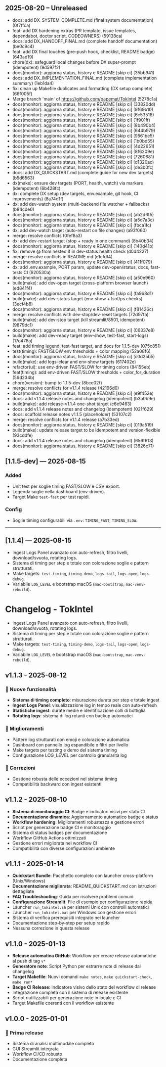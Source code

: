 ## 2025-08-20 – Unreleased
* docs: add DX_SYSTEM_COMPLETE.md (final system documentation) (0f7ffca)
* feat: add DX hardening extras (PR template, issue templates, dependabot, doctor script, CODEOWNERS) (59138ca)
* docs: add DX_HANDOFF_FINAL.md (complete handoff documentation) (be0c9c4)
* feat: add DX final touches (pre-push hook, checklist, README badge) (643ad19)
* chore(dx): safeguard local changes before DX super-prompt (idempotent) (9d597f2)
* docs(monitor): aggiorna status, history e README [skip ci] (35bb941)
* docs: add DX_IMPLEMENTATION_FINAL.md (complete implementation summary) (1eb1da4)
* fix: clean up Makefile duplicates and formatting (DX setup complete) (66f005f)
* Merge branch 'main' of https://github.com/papemat/TokIntel (5278c1a)
* docs(monitor): aggiorna status, history e README [skip ci] (33820dd)
* docs(monitor): aggiorna status, history e README [skip ci] (9f69b10)
* docs(monitor): aggiorna status, history e README [skip ci] (6c53518)
* docs(monitor): aggiorna status, history e README [skip ci] (1f901ff)
* docs(monitor): aggiorna status, history e README [skip ci] (8b490b4)
* docs(monitor): aggiorna status, history e README [skip ci] (644b979)
* docs(monitor): aggiorna status, history e README [skip ci] (9561be5)
* docs(monitor): aggiorna status, history e README [skip ci] (1b0bd55)
* docs(monitor): aggiorna status, history e README [skip ci] (4d22651)
* docs(monitor): aggiorna status, history e README [skip ci] (8f6209e)
* docs(monitor): aggiorna status, history e README [skip ci] (7260681)
* docs(monitor): aggiorna status, history e README [skip ci] (d1320ac)
* docs(monitor): aggiorna status, history e README [skip ci] (de3b0fc)
* docs: add DX_QUICKSTART.md (complete guide for new dev targets) (b5d6563)
* dx(make): ensure dev targets (PORT, health, watch) via markers (idempotent) (6b428fc)
* dx: complete DX setup (dev targets, env.example, git hook, CI improvements) (8a74d1f)
* dx: add dev-watch system (multi-backend file watcher + fallbacks) (b84cde0)
* docs(monitor): aggiorna status, history e README [skip ci] (ab2d6f5)
* docs(monitor): aggiorna status, history e README [skip ci] (a5d7a3c)
* docs(monitor): aggiorna status, history e README [skip ci] (fbca1fc)
* dx: add dev-watch target (auto-restart on file changes) (a93f060)
* merge: resolve conflicts (0fef8a3)
* dx: add dev-restart target (stop + ready in one command) (8b40b34)
* docs(monitor): aggiorna status, history e README [skip ci] (140d41b)
* fix: remove @ from nested if in dev-status health check (d0d4227)
* merge: resolve conflicts in README.md (e1cfdf4)
* docs(monitor): aggiorna status, history e README [skip ci] (411f079)
* dx: add .env.example, PORT param, update dev-open/status, docs, fast-tests CI (920530a)
* docs(monitor): aggiorna status, history e README [skip ci] (a50e960)
* build(make): add dev-open target (cross-platform browser launch) (ed841f4)
* docs(monitor): aggiorna status, history e README [skip ci] (fa968d1)
* build(make): add dev-status target (env-show + lsof/ps checks) (3ecf4b8)
* docs(monitor): aggiorna status, history e README [skip ci] (f81426c)
* merge: resolve conflicts with dev-stop/dev-reset targets (72d97fa)
* build(make): add dev-stop target (kill streamlit/8501, idempotent) (9879dc1)
* docs(monitor): aggiorna status, history e README [skip ci] (06337e8)
* build(make): add dev-ready target (env-show, test-fast, start-logs) (17c478a)
* feat: add timing legend, test-fast target, and docs for 1.1.5-dev (075c851)
* test(timing): FAST/SLOW env thresholds + color mapping (52a08f6)
* docs(monitor): aggiorna status, history e README [skip ci] (c0d25b5)
* build(make): add logs-clear and env-show targets (617402e)
* refactor(ui): use env-driven FAST/SLOW for timing colors (84155eb)
* feat(timing): add env-driven FAST/SLOW thresholds + color_for_duration (56d234b)
* chore(version): bump to 1.1.5-dev (8bce02f)
* merge: resolve conflicts for v1.1.4 release (42196d0)
* docs(monitor): aggiorna status, history e README [skip ci] (e9f452e)
* docs: add v1.1.4 release notes and changelog (idempotent) (b3a0b9e)
* build(make): add release-v1.1.4 one-shot target (c6e9463)
* docs: add v1.1.4 release notes and changelog (idempotent) (021f629)
* docs: scaffold release notes v1.1.5 (placeholder) (53107c2)
* merge: resolve conflicts for v1.1.4 release (a7b33ed)
* docs(monitor): aggiorna status, history e README [skip ci] (019a519)
* build(make): update release target to be idempotent and version-flexible (93cddfe)
* docs: add v1.1.4 release notes and changelog (idempotent) (656f613)
* docs(monitor): aggiorna status, history e README [skip ci] (3826c71)

## [1.1.5-dev] — 2025-08-15
### Added
- Unit test per soglie timing FAST/SLOW e CSV export.
- Legenda soglie nella dashboard (env-driven).
- Target Make `test-fast` per test rapidi.
### Config
- Soglie timing configurabili via `.env`: `TIMING_FAST`, `TIMING_SLOW`.
---
## [1.1.4] — 2025-08-15
* Ingest Logs Panel avanzato con auto-refresh, filtro livelli, download/svuota, rotating logs.
* Sistema di timing per step e totale con colorazione soglie e pattern strutturati.
* Make targets: `test-timing`, `timing-demo`, `logs-tail`, `logs-open`, `logs-debug`.
* Variabile `LOG_LEVEL` e bootstrap macOS (`mac-bootstrap`, `mac-venv-rebuild`).
# Changelog - TokIntel
- Ingest Logs Panel avanzato con auto-refresh, filtro livelli, download/svuota, rotating logs.
- Sistema di timing per step e totale con colorazione soglie e pattern strutturati.
- Make targets: `test-timing`, `timing-demo`, `logs-tail`, `logs-open`, `logs-debug`.
- Variabile `LOG_LEVEL` e bootstrap macOS (`mac-bootstrap`, `mac-venv-rebuild`).
## v1.1.3 - 2025-08-12
### 🚀 Nuove funzionalità
- **Sistema di timing completo**: misurazione durata per step e totale ingest
- **Ingest Logs Panel**: visualizzazione log in tempo reale con auto-refresh
- **Statistiche ingest**: durate medie e identificazione colli di bottiglia
- **Rotating logs**: sistema di log rotanti con backup automatici
### 🔧 Miglioramenti
- Pattern log strutturati con emoji e colorazione automatica
- Dashboard con pannello log espandibile e filtri per livello
- Make targets per testing e demo del sistema timing
- Configurazione LOG_LEVEL per controllo granularità log
### 🐛 Correzioni
- Gestione robusta delle eccezioni nel sistema timing
- Compatibilità backward con ingest esistenti
## v1.1.2 - 2025-08-10
- **Sistema di monitoraggio CI**: Badge e indicatori visivi per stato CI
- **Documentazione dinamica**: Aggiornamento automatico badge e status
- **Workflow hardening**: Miglioramenti robustezza e gestione errori
- Script per generazione badge CI e monitoraggio
- Sistema di status badges per documentazione
- Workflow GitHub Actions ottimizzati
- Gestione errori migliorata nei workflow CI
- Compatibilità con diverse configurazioni ambiente
## v1.1.1 - 2025-01-14
- **Quickstart Bundle**: Pacchetto completo con launcher cross-platform (Unix/Windows)
- **Documentazione migliorata**: README_QUICKSTART.md con istruzioni dettagliate
- **FAQ Troubleshooting**: Guida per risolvere problemi comuni
- **Configurazione Streamlit**: File di esempio per configurazione rapida
- Launcher `run_tokintel.sh` per sistemi Unix con controlli automatici
- Launcher `run_tokintel.bat` per Windows con gestione errori
- Sistema di verifica prerequisiti integrato nei launcher
- Documentazione step-by-step per setup rapido
- Nessuna correzione in questa release
## v1.1.0 - 2025-01-13
- **Release automatica GitHub**: Workflow per creare release automatiche al push di tag `v*`
- **Generatore note**: Script Python per estrarre note di release dal changelog
- **Target Makefile**: Nuovi comandi `make notes`, `make quickstart-check`, `make run*`
- **Badge CI Release**: Indicatore visivo dello stato del workflow di release
- Integrazione completa con il sistema di release esistente
- Script riutilizzabili per generazione note in locale e CI
- Target Makefile coerenti con il workflow esistente
## v1.0.0 - 2025-01-01
### 🎉 Prima release
- Sistema di analisi multimodale completo
- GUI Streamlit integrata
- Workflow CI/CD robusto
- Documentazione completa
